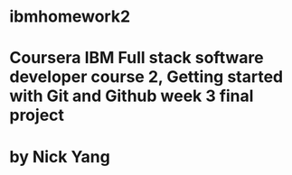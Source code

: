 # ibmhomework2
# Coursera IBM Full stack software developer course 2, Getting started with Git and Github week 3 final project
# by Nick Yang
